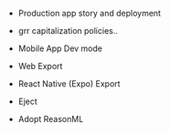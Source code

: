 - Production app story and deployment
- grr capitalization policies..
- Mobile App Dev mode
- Web Export
- React Native (Expo) Export

- Eject

- Adopt ReasonML